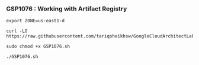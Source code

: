 ### GSP1076 :  Working with Artifact Registry 

```
export ZONE=us-east1-d
```

```
curl -LO https://raw.githubusercontent.com/tariqsheikhsw/GoogleCloudArchitectLabs/main/Solutions/GSP1076.sh

sudo chmod +x GSP1076.sh

./GSP1076.sh
```

